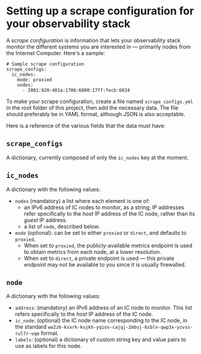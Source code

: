 # Setting up a scrape configuration for your observability stack

A *scrape configuration* is information that lets your observability stack
monitor the different systems you are interested in — primarily nodes from
the Internet Computer.  Here's a sample:

```
# Sample scrape configuration
scrape_configs:
  ic_nodes:
    mode: proxied
    nodes:
      - 2001:920:401a:1706:6800:17ff:fecb:6834
```

To make your scrape configuration, create a file named `scrape_configs.yml`
in the root folder of this project, then add the necessary data.  The file
should preferably be in YAML format, although JSON is also acceptable.

Here is a reference of the various fields that the data must have:

## `scrape_configs`

A dictionary, currently composed of only the `ic_nodes` key at the moment.

## `ic_nodes`

A dictionary with the following values:

* `nodes` (mandatory) a list where each element is one of:
  * an IPv6 address of IC nodes to monitor, as a string; IP addresses refer
    specifically to the *host* IP address of the IC node, rather than its
    *guest* IP address.
  * a list of `node`, described below.
* `mode` (optional): can be set to either `proxied` or `direct`, and defaults
  to `proxied`.
  * When set to `proxied`, the publicly-available metrics endpoint is used to
    obtain metrics from each node, at a lower resolution.
  * When set to `direct`, a private endpoint is used — this private endpoint
    may not be available to you since it is usually firewalled.

## `node`

A dictionary with the following values:

* `address`: (mandatory) an IPv6 address of an IC node to monitor.  This list refers
  specifically to the *host* IP address of the IC node.
* `ic_node`: (optional) the IC node name corresponding to the IC node, in the standard
  `wo2z6-ksxrk-kujkh-yqiov-cajqj-2mbuj-6sbln-qwp3x-yzvss-rul7r-uqe` format.
* `labels`: (optional) a dictionary of custom string key and value pairs to use as labels
  for this node.
